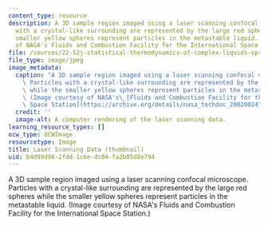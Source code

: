 ```yaml
---
content_type: resource
description: A 3D sample region imaged using a laser scanning confocal microscope.  Particles
  with a crystal-like surrounding are represented by the large red spheres while the
  smaller yellow spheres represent particles in the metastable liquid. (Image courtesy
  of NASA's Fluids and Combustion Facility for the International Space Station.)
file: /courses/22-52j-statistical-thermodynamics-of-complex-liquids-spring-2004/b4d99d962fdd1c6edc04fa2b05d8e794_22-52js04-th.jpg
file_type: image/jpeg
image_metadata:
  caption: "A 3D sample region imaged using a laser scanning confocal microscope.\_\
    \ Particles with a crystal-like surrounding are represented by the large red spheres\
    \ while the smaller yellow spheres represent particles in the metastable liquid.\
    \ (Image courtesy of NASA's\_[Fluids and Combustion Facility for the International\
    \ Space Station](https://archive.org/details/nasa_techdoc_20020024780).)"
  credit: ''
  image-alt: A computer rendering of the laser scanning data.
learning_resource_types: []
ocw_type: OCWImage
resourcetype: Image
title: Laser Scanning Data (thumbnail)
uid: b4d99d96-2fdd-1c6e-dc04-fa2b05d8e794
---
```

A 3D sample region imaged using a laser scanning confocal microscope.  Particles with a crystal-like surrounding are represented by the large red spheres while the smaller yellow spheres represent particles in the metastable liquid. (Image courtesy of NASA's Fluids and Combustion Facility for the International Space Station.)

